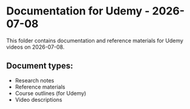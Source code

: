 # Documentation for Udemy - 2026-07-08

This folder contains documentation and reference materials for Udemy videos on 2026-07-08.

## Document types:
- Research notes
- Reference materials
- Course outlines (for Udemy)
- Video descriptions
